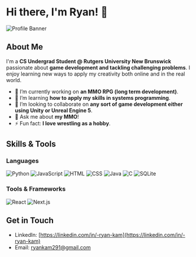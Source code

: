 # Hi there, I'm Ryan! 👋

![Profile Banner](![Header](./github-header-image.png))  

## About Me

I'm a **CS Undergrad Student @ Rutgers University New Brunswick** passionate about **game development and tackling challenging problems**. I enjoy learning new ways to apply my creativity both online and in the real world.

- 🔭 I’m currently working on **an MMO RPG (long term development)**.
- 🌱 I’m learning **how to apply my skills in systems programming**.
- 👯 I’m looking to collaborate on **any sort of game development either using Unity or Unreal Engine 5**.
- 💬 Ask me about **my MMO**!
- ⚡ Fun fact: **I love wrestling as a hobby**.

## Skills & Tools

### Languages
![Python](https://img.shields.io/badge/Python-3776AB?style=for-the-badge&logo=python&logoColor=white)
![JavaScript](https://img.shields.io/badge/JavaScript-F7DF1E?style=for-the-badge&logo=javascript&logoColor=black)
![HTML](https://img.shields.io/badge/HTML-E34F26?style=for-the-badge&logo=html5&logoColor=white)
![CSS](https://img.shields.io/badge/CSS-1572B6?style=for-the-badge&logo=css3&logoColor=white)
![Java](https://img.shields.io/badge/Java-ED8B00?style=for-the-badge&logo=java&logoColor=white)
![C](https://img.shields.io/badge/C-A8B9CC?style=for-the-badge&logo=c&logoColor=white)
![SQLite](https://img.shields.io/badge/SQLite-003B57?style=for-the-badge&logo=sqlite&logoColor=white)

### Tools & Frameworks
![React](https://img.shields.io/badge/React-20232A?style=for-the-badge&logo=react&logoColor=61DAFB)
![Next.js](https://img.shields.io/badge/Next.js-000000?style=for-the-badge&logo=nextdotjs&logoColor=white)

## Get in Touch

- LinkedIn: [https://linkedin.com/in/-ryan-kam](https://linkedin.com/in/-ryan-kam)
- Email: [ryankam291@gmail.com](ryankam291@gmail.com)
